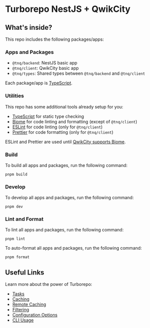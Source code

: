 # Turborepo NestJS + QwikCity

## What's inside?

This repo includes the following packages/apps:

### Apps and Packages

- `@tnq/backend`: NestJS basic app
- `@tnq/client`: QwikCity basic app
- `@tnq/types`: Shared types between `@tnq/backend` and `@tnq/client`

Each package/app is [TypeScript](https://www.typescriptlang.org/).

### Utilities

This repo has some additional tools already setup for you:

- [TypeScript](https://www.typescriptlang.org/) for static type checking
- [Biome](https://biomejs.dev/) for code linting and formatting (except of `@tnq/client`)
- [ESLint](https://eslint.org/) for code linting (only for `@tnq/client`)
- [Prettier](https://prettier.io) for code formatting (only for `@tnq/client`)

ESLint and Prettier are used until [QwikCity supports Biome](https://github.com/QwikDev/qwik/issues/6648).

### Build

To build all apps and packages, run the following command:

```
pnpm build
```

### Develop

To develop all apps and packages, run the following command:

```
pnpm dev
```

### Lint and Format

To lint all apps and packages, run the following command:

```
pnpm lint
```

To auto-format all apps and packages, run the following command:

```
pnpm format
```

## Useful Links

Learn more about the power of Turborepo:

- [Tasks](https://turbo.build/repo/docs/core-concepts/monorepos/running-tasks)
- [Caching](https://turbo.build/repo/docs/core-concepts/caching)
- [Remote Caching](https://turbo.build/repo/docs/core-concepts/remote-caching)
- [Filtering](https://turbo.build/repo/docs/core-concepts/monorepos/filtering)
- [Configuration Options](https://turbo.build/repo/docs/reference/configuration)
- [CLI Usage](https://turbo.build/repo/docs/reference/command-line-reference)
